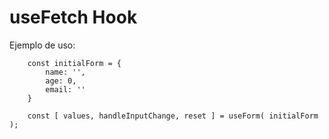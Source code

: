 # useFetch Hook

Ejemplo de uso:
```
    const initialForm = {
        name: '',
        age: 0,
        email: ''
    }
    
    const [ values, handleInputChange, reset ] = useForm( initialForm );
```
